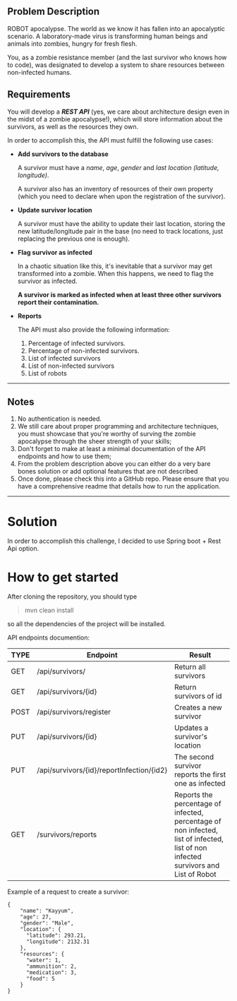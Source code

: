 ## Problem Description

ROBOT apocalypse. The world as we know it has fallen into an apocalyptic scenario. A laboratory-made virus is transforming human beings and animals into zombies, hungry for fresh flesh.

You, as a zombie resistance member (and the last survivor who knows how to code), was designated to develop a system to share resources between non-infected humans.

## Requirements

You will develop a ***REST API*** (yes, we care about architecture design even in the midst of a zombie apocalypse!), which will store information about the survivors, as well as the resources they own.

In order to accomplish this, the API must fulfill the following use cases:

- **Add survivors to the database**

  A survivor must have a *name*, *age*, *gender* and *last location (latitude, longitude)*.

  A survivor also has an inventory of resources of their own property (which you need to declare when upon the registration of the survivor).

- **Update survivor location**

  A survivor must have the ability to update their last location, storing the new latitude/longitude pair in the base (no need to track locations, just replacing the previous one is enough).

- **Flag survivor as infected**

  In a chaotic situation like this, it's inevitable that a survivor may get transformed into a zombie. When this happens, we need to flag the survivor as infected.

  **A survivor is marked as infected when at least three other survivors report their contamination.**

- **Reports**

  The API must also provide the following information:

    1. Percentage of infected survivors.
    2. Percentage of non-infected survivors.
    3. List of infected survivors
    4. List of non-infected survivors
    5. List of robots

---------------------------------------

## Notes

1. No authentication is needed.
2. We still care about proper programming and architecture techniques, you must showcase that you're worthy of surving the zombie apocalypse through the sheer strength of your skills;
3. Don't forget to make at least a minimal documentation of the API endpoints and how to use them;
4. From the problem description above you can either do a very bare bones solution or add optional features that are not described
5. Once done, please check this into a GitHub repo. Please ensure that you have a comprehensive readme that details how to run the application.


---------------------------------------
# Solution
In order to accomplish this challenge, I decided to use Spring boot + Rest Api option. 

# How to get started
After cloning the repository, you should type  

> mvn clean install

so all the dependencies of the project will be installed. 
  
API endpoints documention:

| TYPE         | Endpoint | Result |
|--------------|----------|----------| 
| GET      | /api/survivors/ | Return all survivors |
| GET      | /api/survivors/{id} | Return survivors of id |
| POST       | /api/survivors/register | Creates a new survivor |
| PUT | /api/survivors/{id} | Updates a survivor's location |
| PUT | /api/survivors/{id}/reportInfection/{id2}  | The second survivor reports the first one as infected |
| GET | /survivors/reports | Reports the percentage of infected, percentage of non infected, list of infected, list of non infected survivors and List of Robot |


Example of a request to create a survivor:
```
{
    "name": "Kayyum",
    "age": 27,
    "gender": "Male",
    "location": {
      "latitude": 293.21,
      "longitude": 2132.31
    },
    "resources": {
      "water": 1,
      "ammunition": 2,
      "medication": 3,
      "food": 5
    }
}
